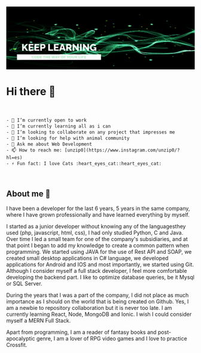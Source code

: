 ![banner](https://github.com/unzip0/unzip0/blob/main/banner.png)

# Hi there 👋

<pre>
<code>

- 🔭 I’m currently open to work
- 🌱 I’m currently learning all as i can
- 👯 I’m looking to collaborate on any project that impresses me
- 🤔 I’m looking for help with animal community
- 💬 Ask me about Web Development
- 📫 How to reach me: [unzip0](https://www.instagram.com/unzip0/?hl=es)
- ⚡ Fun fact: I love Cats :heart_eyes_cat::heart_eyes_cat:

</code>
</pre>

## About me :man:

I have been a developer for the last 6 years, 5 years in the same company, where I have grown professionally and have learned everything by myself.

I started as a junior developer without knowing any of the languages ​​they used (php, javascript, html, css), I had only studied Python, C and Java. Over time I led a small team for one of the company's subsidiaries, and at that point I began to add my knowledge to create a common pattern when programming.
We started using JAVA for the use of Rest API and SOAP, we created small desktop applications in C# language, we developed applications for Android and IOS and most importantly, we started using Git.
Although I consider myself a full stack developer, I feel more comfortable developing the backend part. I like to optimize database queries, be it Mysql or SQL Server.

During the years that I was a part of the company, I did not place as much importance as I should on the world that is being created on Github. Yes, I am a newbie to repository collaboration but it is never too late.
I am currently learning React, Node, MongoDB and Ionic. I wish I could consider myself a MERN Full Stack.

Apart from programming, I am a reader of fantasy books and post-apocalyptic genre, I am a lover of RPG video games and I love to practice Crossfit.


